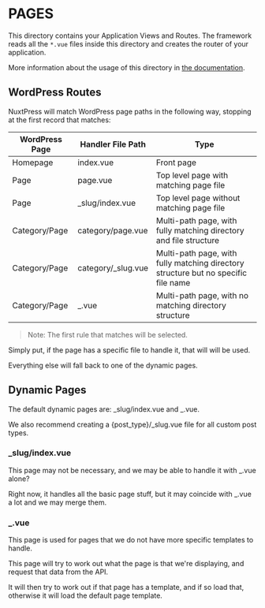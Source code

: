 # PAGES

This directory contains your Application Views and Routes.
The framework reads all the `*.vue` files inside this directory and creates the router of your application.

More information about the usage of this directory in [the documentation](https://nuxtjs.org/guide/routing).

## WordPress Routes

NuxtPress will match WordPress page paths in the following way, stopping at the first record that matches:

| WordPress Page | Handler File Path | Type |
| --- | --- | --- |
| Homepage | index.vue | Front page |
| Page | page.vue | Top level page with matching page file |
| Page | _slug/index.vue | Top level page without matching page file |
| Category/Page | category/page.vue | Multi-path page, with fully matching directory and file structure |
| Category/Page | category/_slug.vue | Multi-path page, with fully matching directory structure but no specific file name |
| Category/Page | _.vue | Multi-path page, with no matching directory structure |

> Note: The first rule that matches will be selected.

Simply put, if the page has a specific file to handle it, that will will be used.

Everything else will fall back to one of the dynamic pages.

## Dynamic Pages

The default dynamic pages are: _slug/index.vue and _.vue.

We also recommend creating a {post_type}/_slug.vue file for all custom post types.

### _slug/index.vue

This page may not be necessary, and we may be able to handle it with _.vue alone?

Right now, it handles all the basic page stuff, but it may coincide with _.vue a lot and we may merge them.

### _.vue

This page is used for pages that we do not have more specific templates to handle.

This page will try to work out what the page is that we're displaying, and request that data from the API.

It will then try to work out if that page has a template, and if so load that, otherwise it will load the default page template.
